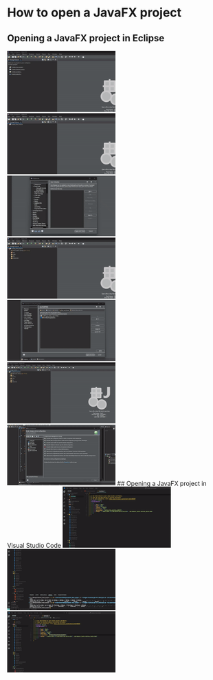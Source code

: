 # How to open a JavaFX project
## Opening a JavaFX project in Eclipse
<img src="https://github.com/iandkim229-tamu/how_to_open_a_javafx_project/blob/main/Resources/eclipse_step1.gif" width=50% height=50%>
<img src="https://github.com/iandkim229-tamu/how_to_open_a_javafx_project/blob/main/Resources/eclipse_step2.gif" width=50% height=50%>
<img src="https://github.com/iandkim229-tamu/how_to_open_a_javafx_project/blob/main/Resources/eclipse_step3.gif" width=50% height=50%>
<img src="https://github.com/iandkim229-tamu/how_to_open_a_javafx_project/blob/main/Resources/eclipse_step4.gif" width=50% height=50%>
<img src="https://github.com/iandkim229-tamu/how_to_open_a_javafx_project/blob/main/Resources/eclipse_step5.gif" width=50% height=50%>
<img src="https://github.com/iandkim229-tamu/how_to_open_a_javafx_project/blob/main/Resources/eclipse_step6.gif" width=50% height=50%>
<img src="https://github.com/iandkim229-tamu/how_to_open_a_javafx_project/blob/main/Resources/eclipse_step7.gif" width=50% height=50%>
## Opening a JavaFX project in Visual Studio Code
<img src="https://github.com/iandkim229-tamu/how_to_open_a_javafx_project/blob/main/Resources/vscode_step1.gif" width=50% height=50%>
<img src="https://github.com/iandkim229-tamu/how_to_open_a_javafx_project/blob/main/Resources/vscode_step2.gif" width=50% height=50%>
<img src="https://github.com/iandkim229-tamu/how_to_open_a_javafx_project/blob/main/Resources/vscode_step3.gif" width=50% height=50%>

